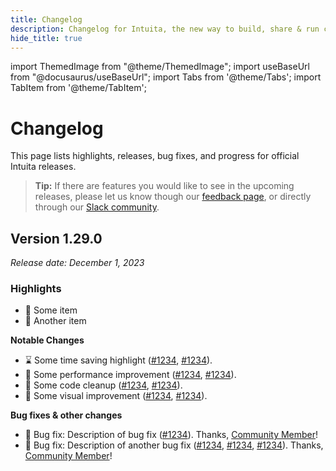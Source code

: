 ```yaml
---
title: Changelog
description: Changelog for Intuita, the new way to build, share & run code automations at any scale.
hide_title: true
---
```


import ThemedImage from "@theme/ThemedImage";
import useBaseUrl from "@docusaurus/useBaseUrl";
import Tabs from '@theme/Tabs';
import TabItem from '@theme/TabItem';

<head>
  <meta property='og:title' content='Intuita Changelog'/>
  <meta property='og:description' content='Changelog for Intuita, the new way to build, share & run code automations at any scale.'/>
  <meta name='og:image' content='https://raw.githubusercontent.com/intuita-inc/intuita-docs/main/static/img/docs/changelog-og.jpg'/>
  <meta property='og:image' content='https://raw.githubusercontent.com/intuita-inc/intuita-docs/main/static/img/docs/changelog-og.jpg'/>
  
  <meta name='twitter:card' content='summary_large_image'/>
  <meta name='twitter:image' content='https://raw.githubusercontent.com/intuita-inc/intuita-docs/main/static/img/docs/changelog-og.jpg'/>
</head>

# Changelog

This page lists highlights, releases, bug fixes, and progress for official Intuita releases.

> **Tip:** If there are features you would like to see in the upcoming releases, please let us know though our [feedback page](https://feedback.intuita.io), or directly through our [Slack community](https://intuita.io/community).

## Version 1.29.0

_Release date: December 1, 2023_

### **Highlights**

- 🔲 Some item
- 🐍 Another item

**Notable Changes**

- ⌛ Some time saving highlight ([#1234](https://github.com), [#1234](https://github.com)).
- 🏃 Some performance improvement ([#1234](https://github.com), [#1234](https://github.com)).
- 🛁 Some code cleanup ([#1234](https://github.com), [#1234](https://github.com)).
- 💅 Some visual improvement ([#1234](https://github.com), [#1234](https://github.com)).

**Bug fixes & other changes**

- 🦗 Bug fix: Description of bug fix ([#1234](https://github.com/)). Thanks, [Community Member](https://github.com)!
- 🦎 Bug fix: Description of another bug fix ([#1234](https://github.com/), [#1234](https://github.com/), [#1234](https://github.com/)). Thanks, [Community Member](https://github.com)!
